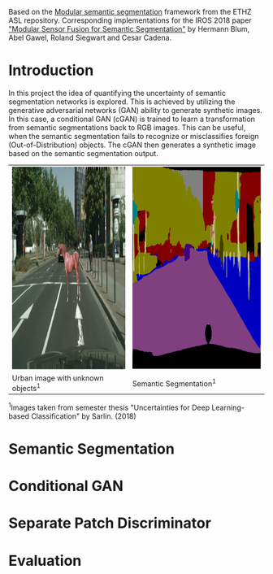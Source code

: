 Based on the [Modular semantic segmentation](https://github.com/ethz-asl/modular_semantic_segmentation) framework from the ETHZ ASL repository. 
Corresponding implementations for the IROS 2018 paper ["Modular Sensor Fusion for Semantic Segmentation"](https://arxiv.org/abs/1807.11249) by Hermann Blum, Abel Gawel, Roland Siegwart and Cesar Cadena.

# Introduction
In this project the idea of quantifying the uncertainty of semantic segmentation networks is explored. This is achieved by utilizing the generative adversarial networks (GAN) ability to generate synthetic images. In this case, a conditional GAN (cGAN) is trained to learn a transformation from semantic segmentations back to RGB images. This can be useful, when the semantic segmentation fails to recognize or misclassifies foreign (Out-of-Distribution) objects. The cGAN then generates a synthetic image based on the semantic segmentation output.

<table>
  <tr>
    <td>
       <img height="400px" src="https://github.com/davesean/modular_semantic_segmentation/blob/publish/images/rgb.png">
    </td>
    <td>
       <img height="400px" src="https://github.com/davesean/modular_semantic_segmentation/blob/publish/images/segm.png">
    </td>
  </tr>
  <tr>
      <td>
          <a> Urban image with unknown objects<sup>1</sup> </a>
      </td>
      <td>
          <a> Semantic Segmentation<sup>1</sup></a>
      </td>
  </tr>
</table>

<sup>1</sup>Images taken from semester thesis "Uncertainties for Deep Learning-based Classification" by Sarlin. (2018)

# Semantic Segmentation

# Conditional GAN

# Separate Patch Discriminator

# Evaluation
